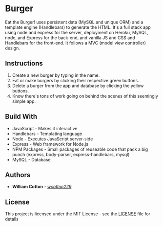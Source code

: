 # Burger
Eat the Burger! uses persistent data (MySQL and unique ORM) and a template engine (Handlebars) to generate the HTML. It's a full stack app using node and express for the server, deployment on Heroku, MySQL, node, and Express for the back-end, and vanilla JS and CSS and Handlebars for the front-end. It follows a MVC (model view controller) design.

## Instructions
1. Create a new burger by typing in the name.
2. Eat or make burgers by clicking their respective green buttons.
3. Delete a burger from the app and database by clicking the yellow buttons.
4. Know there's tons of work going on behind the scenes of this seemingly simple app.

## Build With
* JavaScript - Makes it interactive
* Handlebars - Templating language
* Node - Executes JavaScript server-side
* Express - Web framework for Node.js
* NPM Packages - Small packages of reuseable code that pack a big punch (express, body-parser, express-handlebars, mysql)
* MySQL - Database

## Authors

* **William Cotton** - *[wcotton229](https://github.com/wcotton229)*

## License

This project is licensed under the MIT License - see the [LICENSE](https://opensource.org/osd) file for details

